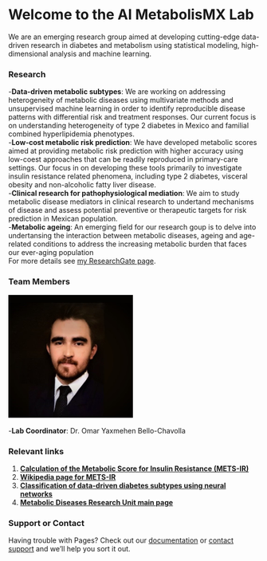# Welcome to the AI MetabolisMX Lab

We are an emerging research group aimed at developing cutting-edge data-driven research in diabetes and metabolism using statistical modeling, high-dimensional analysis and machine learning. 

### Research
-**Data-driven metabolic subtypes**: We are working on addressing heterogeneity of metabolic diseases using multivariate methods and unsupervised machine learning in order to identify reproducible disease patterns with differential risk and treatment responses. Our current focus is on understanding heterogeneity of type 2 diabetes in Mexico and familial combined hyperlipidemia phenotypes.
<br/>
-**Low-cost metabolic risk prediction**: We have developed metabolic scores aimed at providing metabolic risk prediction with higher accuracy using low-coest approaches that can be readily reproduced in primary-care settings. Our focus in on developing these tools primarily to investigate insulin resistance related phenomena, including type 2 diabetes, visceral obesity and non-alcoholic fatty liver disease.
<br/>
-**Clinical research for pathophysiological mediation**: We aim to study metabolic disease mediators in clinical research to undertand mechanisms of disease and assess potential preventive or therapeutic targets for risk prediction in Mexican population.
<br/>
-**Metabolic ageing**: An emerging field for our research goup is to delve into undertansing the interaction between metabolic diseases, ageing and age-related conditions to address the increasing metabolic burden that faces our ever-aging population
<br/>
For more details see [my ResearchGate page](https://www.researchgate.net/profile/Omar_Bello-Chavolla).

### Team Members

<img src="images/fotoobc.jpg" class="float" width="250"/>

-**Lab Coordinator**: Dr. Omar Yaxmehen Bello-Chavolla

### Relevant links

1. [**Calculation of the Metabolic Score for Insulin Resistance (METS-IR)**](https://jscalc.io/calc/F54ikuywK6rcqXEy)
2. [**Wikipedia page for METS-IR**](https://en.wikipedia.org/wiki/Metabolic_Score_for_Insulin_Resistance)
2. [**Classification of data-driven diabetes subtypes using neural networks**](https://uiem.shinyapps.io/diabetes_clusters_app/)
3. [**Metabolic Diseases Research Unit main page**](http://www.innsz.mx/opencms/contenido/investigacion/uiem/index.html)


### Support or Contact

Having trouble with Pages? Check out our [documentation](https://help.github.com/categories/github-pages-basics/) or [contact support](https://github.com/contact) and we’ll help you sort it out.
